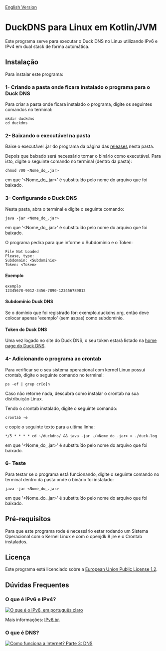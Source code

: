 [English Version](README.EN.md)

# DuckDNS para Linux em Kotlin/JVM

Este programa serve para executar o Duck DNS no Linux utilizando IPv6 e IPv4 em dual stack de forma automática.

## Instalação

Para instalar este programa:

### 1- Criando a pasta onde ficara instalado o programa para o Duck DNS

Para criar a pasta onde ficara instalado o programa, digite os seguintes comandos no terminal:

```
mkdir duckdns
cd duckdns
```

### 2- Baixando o executável na pasta

Baixe o executável .jar do programa da página das [releases](https://github.com/Henriquemcc/Duck_DNS_Kotlin_JVM/releases)
nesta pasta.

Depois que baixado será necessário tornar o binário como executável. Para isto, digite o seguinte comando no terminal (dentro da pasta):

```
chmod 700 <Nome_do_.jar>
```

em que '<Nome_do_.jar>' é substituído pelo nome do arquivo que foi baixado.

### 3- Configurando o Duck DNS

Nesta pasta, abra o terminal e digite o seguinte comando:

```
java -jar <Nome_do_.jar>
```

em que '<Nome_do_.jar>' é substituído pelo nome do arquivo que foi baixado.

O programa pedira para que informe o Subdomínio e o Token:

```
File Not Loaded
Please, type:
Subdomain: <Subdominio> 
Token: <Token>
```

#### Exemplo

```
exemplo
12345678-9012-3456-7890-123456789012
```

#### Subdomínio Duck DNS

Se o domínio que foi registrado for: exemplo.duckdns.org, então deve colocar apenas 'exemplo' (sem aspas) como
subdomínio.

#### Token do Duck DNS

Uma vez logado no site do Duck DNS, o seu token estará listado na [home page do Duck DNS](https://www.duckdns.org/).

### 4- Adicionando o programa ao crontab

Para verificar se o seu sistema operacional com kernel Linux possuí crontab, digite o seguinte comando no terminal:

```
ps -ef | grep cr[o]n
```

Caso não retorne nada, descubra como instalar o crontab na sua distribuição Linux.

Tendo o crontab instalado, digite o seguinte comando:

```
crontab -e
```

e copie o seguinte texto para a ultima linha:

```
*/5 * * * * cd ~/duckdns/ && java -jar ./<Nome_do_.jar> > ./duck.log
```

em que '<Nome_do_.jar>' é substituído pelo nome do arquivo que foi baixado.

### 6- Teste

Para testar se o programa está funcionando, digite o seguinte comando no terminal dentro da pasta onde o binário foi
instalado:

```
java -jar <Nome_do_.jar>
```

em que '<Nome_do_.jar>' é substituído pelo nome do arquivo que foi baixado.

## Pré-requisitos

Para que este programa rode é necessário estar rodando um Sistema Operacional com o Kernel Linux e com o openjdk 8 jre e
o Crontab instalados.

## Licença

Este programa está licenciado sobre a [European Union Public License 1.2](LICENSE).

## Dúvidas Frequentes

### O que é IPv6 e IPv4?

[![O que é o IPv6, em português claro](https://img.youtube.com/vi/_JbLr_C-HLk/0.jpg)](https://www.youtube.com/watch?v=_JbLr_C-HLk)

Mais informações: [IPv6.br](https://ipv6.br/).

### O que é DNS?

[![Como funciona a Internet? Parte 3: DNS](https://img.youtube.com/vi/ACGuo26MswI/0.jpg)](https://www.youtube.com/watch?v=ACGuo26MswI)